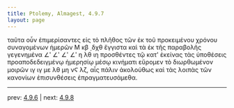 ```yaml
---
title: Ptolemy, Almagest, 4.9.7
layout: page
---
```


ταῦτα οὖν ἐπιμερίσαντες εἰς τὸ πλῆθος τῶν ἐκ τοῦ προκειμένου χρόνου συναγομένων ἡμερῶν Μ κβ ͵δχθ ἔγγιστα καὶ τὰ ἐκ τῆς παραβολῆς γεγενημένα ∠ʹ ∠ʹ ∠ʹ ∠ʹ η λθ ιη προσθέντες τῷ κατ' ἐκείνας τὰς ὑποθέσεις προαποδεδειγμένῳ ἡμερησίῳ μέσῳ κινήματι εὕρομεν τὸ διωρθωμένον μοιρῶν ιγ ιγ με λθ μη νϚ λζ, αἷς πάλιν ἀκολούθως καὶ τὰς λοιπὰς τῶν κανονίων ἐπισυνθέσεις ἐπραγματευσάμεθα. 

---

prev: [4.9.6](../4.9.6/) | next: [4.9.8](../4.9.8/)

